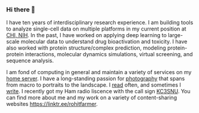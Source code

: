 ### Hi there 👋

I have ten years of interdisciplinary research experience. I am building tools to analyze single-cell data on multiple platforms in my current position at [CHI, NIH](https://chi.niaid.nih.gov/). In the past, I have worked on applying deep learning to large-scale molecular data to understand drug bioactivation and toxicity. I have also worked with protein structure/complex prediction, modeling protein-protein interactions, molecular dynamics simulations, virtual screening, and sequence analysis.

I am fond of computing in general and maintain a variety of services on my [home server](https://rohitfarmer.ddns.net/). I have a long-standing passion for [photography](https://unsplash.com/@rohitfarmer) that spans from macro to portraits to the landscape. I [read](https://www.goodreads.com/rohitfarmer) often, and sometimes I [write](https://medium.com/@rohitfarmer). I recently got my Ham radio liscence with the call sign [KC3SNU](https://www.qrz.com/db/kc3snu). You can find more about me and my work on a variety of content-sharing websites https://linktr.ee/rohitfarmer.

<!--
**rohitfarmer/rohitfarmer** is a ✨ _special_ ✨ repository because its `README.md` (this file) appears on your GitHub profile.

Here are some ideas to get you started:

- 🔭 I’m currently working on ...
- 🌱 I’m currently learning ...
- 👯 I’m looking to collaborate on ...
- 🤔 I’m looking for help with ...
- 💬 Ask me about ...
- 📫 How to reach me: ...
- 😄 Pronouns: ...
- ⚡ Fun fact: ...
-->
